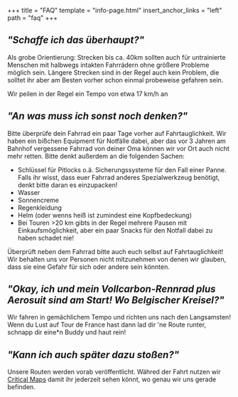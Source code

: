 +++
title = "FAQ"
template = "info-page.html"
insert_anchor_links = "left"
path = "faq"
+++
## _**"Schaffe ich das überhaupt?"**_  
Als grobe Orientierung: Strecken bis ca. 40km sollten auch für untrainierte Menschen mit halbwegs intakten Fahrrädern ohne größere Probleme möglich sein. Längere Strecken sind in der Regel auch kein Problem, die solltet ihr aber am Besten vorher schon einmal probeweise gefahren sein.

Wir peilen in der Regel ein Tempo von etwa 17 km/h an

## _**"An was muss ich sonst noch denken?"**_  
Bitte überprüfe dein Fahrrad ein paar Tage vorher auf Fahrtauglichkeit. Wir haben ein bißchen Equipment für Notfälle dabei, aber das vor 3 Jahren am Bahnhof vergessene Fahrrad von deiner Oma können wir vor Ort auch nicht mehr retten. Bitte denkt außerdem an die folgenden Sachen:
- Schlüssel für Pitlocks o.ä. Sicherungssysteme für den Fall einer Panne. Falls ihr wisst, dass euer Fahrrad anderes Spezialwerkzeug benötigt, denkt bitte daran es einzupacken!
- Wasser
- Sonnencreme
- Regenkleidung
- Helm (oder wenns heiß ist zumindest eine Kopfbedeckung)
- Bei Touren >20 km gibts in der Regel mehrere Pausen mit Einkaufsmöglichkeit, aber ein paar Snacks für den Notfall dabei zu haben schadet nie!

Überprüft neben dem Fahrrad bitte auch euch selbst auf Fahrtauglichkeit! Wir behalten uns vor Personen nicht mitzunehmen von denen wir glauben, dass sie eine Gefahr für sich oder andere sein könnten.

## _**"Okay, ich und mein Vollcarbon-Rennrad plus Aerosuit sind am Start! Wo Belgischer Kreisel?"**_  
Wir fahren in gemächlichem Tempo und richten uns nach den Langsamsten! Wenn du Lust auf Tour de France hast dann lad dir 'ne Route runter, schnapp dir eine\*n Buddy und haut rein!

## _**"Kann ich auch später dazu stoßen?"**_
Unsere Routen werden vorab veröffentlicht. Währed der Fahrt nutzen wir [Critical Maps](https://www.criticalmaps.net/) damit ihr jederzeit sehen könnt, wo genau wir uns gerade befinden.
